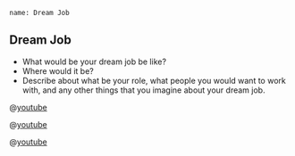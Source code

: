```ngMeta
name: Dream Job
```

## Dream Job
* What would be your dream job be like?
* Where would it be?
* Describe about what be your role, what people you would want to work with, and any other things that you imagine about your dream job.


@[youtube](fcKniJHVQ3w)

@[youtube](L7GXRiKejZU)

@[youtube](nCDxYGMzeRw)
